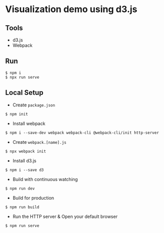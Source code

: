 Visualization demo using d3.js
===
## Tools
- d3.js
- Webpack

## Run
```
$ npm i
$ npx run serve
```

## Local Setup
- Create `package.json`
```
$ npm init
```
- Install webpack
```
$ npm i --save-dev webpack webpack-cli @webpack-cli/init http-server
```
- Create `webpack.[name].js`
```
$ npx webpack init
```

- Install d3.js
```
$ npm i --save d3
```
- Build with continuous watching
```
$ npm run dev
```
- Build for production
```
$ npm run build
```
- Run the HTTP server & Open your default browser
```
$ npm run serve
```
